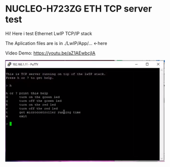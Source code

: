 # NUCLEO-H723ZG ETH TCP server test
Hi!
Here i test Ethernet LwIP TCP/IP stack

The Aplication files are is in ./LwIP/App/... <-here

Video Demo: https://youtu.be/aZ1AEwbcjIA

![Photo](https://github.com/trteodor/Nucleo-STM32H723ZG-SimpleETH_TCPserverWithStateMachine/blob/master/Wizualizacja.PNG)
